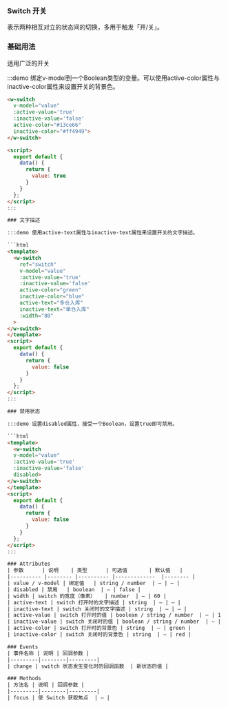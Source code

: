### Switch 开关
表示两种相互对立的状态间的切换，多用于触发「开/关」。


### 基础用法
适用广泛的开关

:::demo 绑定v-model到一个Boolean类型的变量。可以使用active-color属性与inactive-color属性来设置开关的背景色。

```html
<w-switch
  v-model="value"
  :active-value='true'
  :inactive-value='false'
  active-color="#13ce66"
  inactive-color="#ff4949">
</w-switch>

<script>
  export default {
    data() {
      return {
        value: true
      }
    }
  };
</script>
:::

### 文字描述

:::demo 使用active-text属性与inactive-text属性来设置开关的文字描述。

```html
<template>
  <w-switch
    ref="switch"
    v-model="value"
    :active-value='true'
    :inactive-value='false'
    active-color="green"
    inactive-color="blue"
    active-text="多仓入库"
    inactive-text="单仓入库"
    :width="80"
  >
</w-switch>
</template>
<script>
  export default {
    data() {
      return {
        value: false
      }
    }
  };
</script>
:::

### 禁用状态

:::demo 设置disabled属性，接受一个Boolean，设置true即可禁用。

```html
<template>
  <w-switch
  v-model="value"
  :active-value='true'
  :inactive-value='false'
  disabled>
</w-switch>
</template>
<script>
  export default {
    data() {
      return {
        value: false
      }
    }
  };
</script>
:::

### Attributes
| 参数      | 说明    | 类型      | 可选值       | 默认值   |
|---------- |-------- |---------- |-------------  |-------- |
| value / v-model | 绑定值   | string / number  | — | — |
| disabled | 禁用   | boolean  | — | false |
| width | switch 的宽度（像素）   | number  | — | 60 |
| active-text | switch 打开时的文字描述 | string  | — | — |
| inactive-text | switch 关闭时的文字描述 | string  | — | — |
| active-value | switch 打开时的值 | boolean / string / number  | — | 1 |
| inactive-value | switch 关闭时的值 | boolean / string / number  | — | 0 |
| active-color | switch 打开时的背景色 | string  | — | green |
| inactive-color | switch 关闭时的背景色 | string  | — | red |

### Events
| 事件名称 | 说明 | 回调参数 |
|---------|--------|---------|
| change | switch 状态发生变化时的回调函数  | 新状态的值 |

### Methods
| 方法名 | 说明 | 回调参数 |
|---------|--------|---------|
| focus | 使 Switch 获取焦点  | — |

